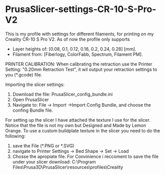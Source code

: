 # PrusaSlicer-settings-CR-10-S-Pro-V2
This is my profile with settings for different filaments, for printing on my Creality CR-10 S Pro V2. 
As of now the profile only supports 
- Layer heights of: [0.08, 0.1, 0.12, 0.16, 0.2, 0.24, 0.28] [mm].
- Filament from: [Fiberlogy, ColorFabb, Spectrum, Filament PM].


PRINTER CALIBRATION:
When calibrating the retraction use the Printer Setting: "0.20mm Retraction Test", it wil output your retraction settings to you (*.gcode) file. 

Importing the slicer settings:
  1. Download the file: PrusaSlicer_config_bundle.ini
  2. Open PrusaSlicer
  3. Navigate to: File -> Import ->Import Config Bundle, and choose the confing Bundle file. 


For setting up the slicer I have attached the texture I use for the slicer. Notice that the file is not my own but Designed and Made by Lemon Orange.
To use a custom buildplate texture in the slicer you need to do the following:
  1. save the File (*.PNG or *.SVG)
  2. navigate to Printer Settings -> Bed Shape -> Set -> Load
  3. Chosse the apropiate file. 
For Convinience i reccoment to save the file under your slicer download: C:\Program Files\Prusa3D\PrusaSlicer\resources\profiles\Creality
